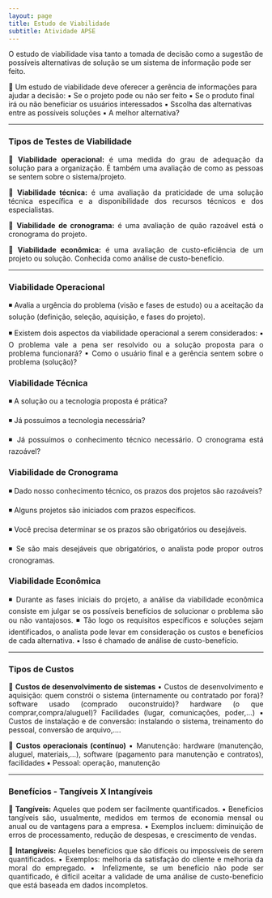 ```yaml
---
layout: page
title: Estudo de Viabilidade
subtitle: Atividade APSE
---
```


  
O estudo de viabilidade visa tanto a tomada de decisão como a sugestão de possíveis alternativas de solução se um sistema de informação pode ser feito.

 Um estudo de viabilidade deve oferecer a gerência de informações para ajudar a decisão:
 ▪ Se o projeto pode ou não ser feito
 ▪ Se o produto final irá ou não beneficiar os usuários interessados
 ▪ Sscolha das alternativas entre as possíveis soluções
 ▪ A melhor alternativa?
 

 
 ---

### Tipos de Testes de Viabilidade

<div style="text-align: justify">

 **Viabilidade operacional:** é uma medida do grau de adequação da solução para a organização. É também uma avaliação de como as pessoas se sentem sobre o sistema/projeto.

 **Viabilidade técnica:** é uma avaliação da praticidade de uma solução técnica específica e a disponibilidade dos recursos técnicos e dos especialistas.

 **Viabilidade de cronograma:** é uma avaliação de quão razoável
está o cronograma do projeto.

 **Viabilidade econômica:** é uma avaliação de custo-eficiência de um projeto ou solução. Conhecida como análise de custo-benefício.

</div>

---

### Viabilidade Operacional

<div style="text-align: justify">

◾ Avalia a urgência do problema (visão e fases de estudo) ou a aceitação da solução (definição, seleção, aquisição, e fases do projeto).

◾ Existem dois aspectos da viabilidade operacional a serem considerados:
  ▪ O problema vale a pena ser resolvido ou a solução proposta para o problema funcionará?
  ▪ Como o usuário final e a gerência sentem sobre o problema (solução)?
  
  </div>
  
### Viabilidade Técnica

<div style="text-align: justify">

◾ A solução ou a tecnologia proposta é prática?

◾ Já possuímos a tecnologia necessária?

◾ Já possuímos o conhecimento técnico necessário. O cronograma está razoável?

</div>

### Viabilidade de Cronograma

<div style="text-align: justify">

◾ Dado nosso conhecimento técnico, os prazos dos projetos são razoáveis?

◾ Alguns projetos são iniciados com prazos específicos.

◾ Você precisa determinar se os prazos são obrigatórios ou desejáveis.

◾ Se são mais desejáveis que obrigatórios, o analista pode propor outros cronogramas.

</div>

### Viabilidade Econômica

<div style="text-align: justify">

◾ Durante as fases iniciais do projeto, a análise da viabilidade econômica consiste em julgar se os possíveis benefícios de solucionar o problema são ou não vantajosos.
◾ Tão logo os requisitos específicos e soluções sejam identificados, o analista pode levar em consideração os custos e benefícios de cada alternativa.
  ▪ Isso é chamado de análise de custo-benefício.

</div>

---

### Tipos de Custos

<div style="text-align: justify">

 **Custos de desenvolvimento de sistemas**
  ▪ Custos de desenvolvimento e aquisição: quem constrói o sistema (internamente ou contratado por fora)? software usado (comprado ouconstruído)? hardware (o que     comprar,compra/aluguel)? Facilidades (lugar, comunicações, poder,...)
 ▪ Custos de instalação e de conversão: instalando o sistema, treinamento do pessoal, conversão de arquivo,....
 
 **Custos operacionais (contínuo)**
 ▪ Manutenção: hardware (manutenção, aluguel, materiais,...), software (pagamento para manutenção e contratos), facilidades
 ▪ Pessoal: operação, manutenção
 
 </div>
 
 ---

### Benefícios - Tangíveis X Intangíveis

<div style="text-align: justify">

 **Tangíveis:** Aqueles que podem ser facilmente quantificados.
  ▪ Benefícios tangíveis são, usualmente, medidos em termos de economia mensal ou anual ou de vantagens para a empresa.
  ▪ Exemplos incluem: diminuição de erros de processamento, redução de despesas, e crescimento de vendas.

 **Intangíveis:** Aqueles benefícios que são difíceis ou impossíveis de serem quantificados.
  ▪ Exemplos: melhoria da satisfação do cliente e melhoria da moral do empregado.
  ▪ Infelizmente, se um benefício não pode ser quantificado, é difícil aceitar a validade de uma análise de custo-benefício que está baseada em dados incompletos.

</div>

